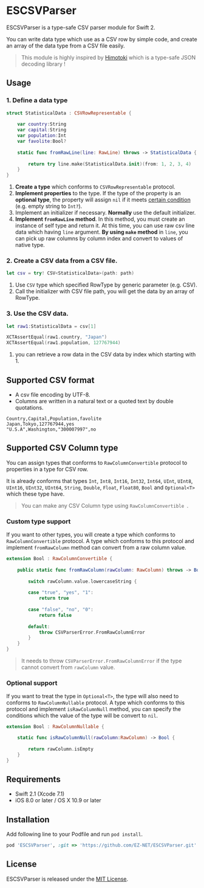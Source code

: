 # ESCSVParser

ESCSVParser is a type-safe CSV parser module for Swift 2.

You can write data type which use as a CSV row by simple code, and create an array of the data type from a CSV file easily.

> This module is highly inspired by [Himotoki](https://github.com/ikesyo/Himotoki) which is a type-safe JSON decoding library !

## Usage

### 1. Define a data type

```swift
struct StatisticalData : CSVRowRepresentable {
	
	var country:String
	var capital:String
	var population:Int
	var favolite:Bool?
	
	static func fromRawLine(line: RawLine) throws -> StatisticalData {
		
		return try line.make(StatisticalData.init)(from: 1, 2, 3, 4)
	}
}
```

1. **Create a type** which conforms to `CSVRowRepresentable` protocol.
2. **Implement properties** to the type. If the type of the property is an **optional type**, the property will assign `nil` if it meets [certain condition](#OptionalSupport) (e.g. empty string to `Int?`).
4. Implement an initializer if necessary. **Normally** use the default initializer.
5. **Implement `fromRawLine` method**. In this method, you must create an instance of self type and return it. At this time, you can use raw csv line data which having `line` argument. **By using `make` method** in `line`, you can pick up raw columns by column index and convert to values of native type.


### 2. Create a CSV data from a CSV file.

```swift
let csv = try! CSV<StatisticalData>(path: path)
```

1. Use `CSV` type which specified RowType by generic parameter (e.g. CSV<StatisticalData>).
2. Call the initializer with CSV file path, you will get the data by an array of RowType.

### 3. Use the CSV data.

```swift
let raw1:StatisticalData = csv[1]

XCTAssertEqual(raw1.country, "Japan")
XCTAssertEqual(raw1.population, 127767944)
```
1. you can retrieve a row data in the CSV data by index which starting with 1.

## Supported CSV format

* A csv file encoding by UTF-8.
* Columns are written in a natural text or a quoted text by double quotations.

```csv
Country,Capital,Population,favolite
Japan,Tokyo,127767944,yes
"U.S.A",Washington,"300007997",no
```

## Supported CSV Column type

You can assign types that conforms to `RawColumnConvertible` protocol to properties in a type for CSV row.

It is already conforms that types `Int`, `Int8`, `Int16`, `Int32`, `Int64`, `UInt`, `UInt8`, `UInt16`, `UInt32`, `UInt64`, `String`, `Double`, `Float`, `Float80`, `Bool` and `Optional<T>` which these type have.

> You can make any CSV Column type using `RawColumnConvertible `.

### Custom type support

If you want to other types, you will create a type which conforms to `RawColumnConvertible` protocol. A type which conforms to this protocol and implement `fromRawColumn` method can convert from a raw column value.

```swift
extension Bool : RawColumnConvertible {
	
	public static func fromRawColumn(rawColumn: RawColumn) throws -> Bool {
		
		switch rawColumn.value.lowercaseString {
			
		case "true", "yes", "1":
			return true
			
		case "false", "no", "0":
			return false
			
		default:
			throw CSVParserError.FromRawColumnError
		}
	}
}
```

> It needs to throw `CSVParserError.FromRawColumnError` if the type cannot convert from `rawColumn` value.

### <a name="OptionalSupport">Optional support</a>

If you want to treat the type in `Optional<T>`, the type will also need to conforms to `RawColumnNullable` protocol. A type which conforms to this protocol and implement `isRawColumnNull` method, you can specify the conditions which the value of the type will be convert to `nil`.

```swift
extension Bool : RawColumnNullable {

	static func isRawColumnNull(rawColumn:RawColumn) -> Bool {
	
		return rawColumn.isEmpty
	}
}
```

## Requirements

* Swift 2.1 (Xcode 7.1)
* iOS 8.0 or later / OS X 10.9 or later

## Installation

Add following line to your Podfile and run `pod install`.

```ruby
pod 'ESCSVParser', :git => 'https://github.com/EZ-NET/ESCSVParser.git'
```

## License

ESCSVParser is released under the [MIT License](LICENSE.md).
